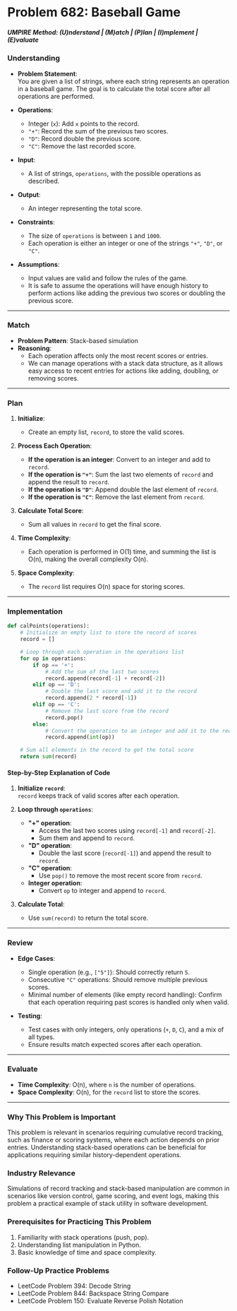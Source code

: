 
# Problem 682: Baseball Game

##### UMPIRE Method: (U)nderstand | (M)atch | (P)lan | (I)mplement | (E)valuate


### Understanding

- **Problem Statement**:  
  You are given a list of strings, where each string represents an operation in a baseball game. The goal is to calculate the total score after all operations are performed.
  
- **Operations**:
  - Integer (`x`): Add `x` points to the record.
  - `"+"`: Record the sum of the previous two scores.
  - `"D"`: Record double the previous score.
  - `"C"`: Remove the last recorded score.

- **Input**:
  - A list of strings, `operations`, with the possible operations as described.
  
- **Output**:
  - An integer representing the total score.

- **Constraints**:
  - The size of `operations` is between `1` and `1000`.
  - Each operation is either an integer or one of the strings `"+"`, `"D"`, or `"C"`.
  
- **Assumptions**:
  - Input values are valid and follow the rules of the game.
  - It is safe to assume the operations will have enough history to perform actions like adding the previous two scores or doubling the previous score.
---
### Match

- **Problem Pattern**: Stack-based simulation
- **Reasoning**:
  - Each operation affects only the most recent scores or entries.
  - We can manage operations with a stack data structure, as it allows easy access to recent entries for actions like adding, doubling, or removing scores.

---
### Plan

1. **Initialize**:
   - Create an empty list, `record`, to store the valid scores.
   
2. **Process Each Operation**:
   - **If the operation is an integer**: Convert to an integer and add to `record`.
   - **If the operation is `"+"`**: Sum the last two elements of `record` and append the result to `record`.
   - **If the operation is `"D"`**: Append double the last element of `record`.
   - **If the operation is `"C"`**: Remove the last element from `record`.
   
3. **Calculate Total Score**:
   - Sum all values in `record` to get the final score.

4. **Time Complexity**:  
   - Each operation is performed in O(1) time, and summing the list is O(n), making the overall complexity O(n).
   
5. **Space Complexity**:
   - The `record` list requires O(n) space for storing scores.
---
### Implementation

```python
def calPoints(operations):
    # Initialize an empty list to store the record of scores
    record = []

    # Loop through each operation in the operations list
    for op in operations:
        if op == '+':
            # Add the sum of the last two scores
            record.append(record[-1] + record[-2])
        elif op == 'D':
            # Double the last score and add it to the record
            record.append(2 * record[-1])
        elif op == 'C':
            # Remove the last score from the record
            record.pop()
        else:
            # Convert the operation to an integer and add it to the record
            record.append(int(op))

    # Sum all elements in the record to get the total score
    return sum(record)
```

#### Step-by-Step Explanation of Code

1. **Initialize `record`**:  
   `record` keeps track of valid scores after each operation.

2. **Loop through `operations`**:
   - **"+" operation**:
     - Access the last two scores using `record[-1]` and `record[-2]`.
     - Sum them and append to `record`.
   - **"D" operation**:
     - Double the last score (`record[-1]`) and append the result to `record`.
   - **"C" operation**:
     - Use `pop()` to remove the most recent score from `record`.
   - **Integer operation**:
     - Convert `op` to integer and append to `record`.

3. **Calculate Total**:
   - Use `sum(record)` to return the total score.
---
### Review

- **Edge Cases**:
  - Single operation (e.g., `["5"]`): Should correctly return `5`.
  - Consecutive `"C"` operations: Should remove multiple previous scores.
  - Minimal number of elements (like empty record handling): Confirm that each operation requiring past scores is handled only when valid.
  
- **Testing**:
  - Test cases with only integers, only operations (`+`, `D`, `C`), and a mix of all types.
  - Ensure results match expected scores after each operation.
---
### Evaluate

- **Time Complexity**: O(n), where `n` is the number of operations.
- **Space Complexity**: O(n), for the `record` list to store the scores.
---
### Why This Problem is Important

This problem is relevant in scenarios requiring cumulative record tracking, such as finance or scoring systems, where each action depends on prior entries. Understanding stack-based operations can be beneficial for applications requiring similar history-dependent operations.

### Industry Relevance

Simulations of record tracking and stack-based manipulation are common in scenarios like version control, game scoring, and event logs, making this problem a practical example of stack utility in software development.

### Prerequisites for Practicing This Problem

1. Familiarity with stack operations (push, pop).
2. Understanding list manipulation in Python.
3. Basic knowledge of time and space complexity.

### Follow-Up Practice Problems

- LeetCode Problem 394: Decode String
- LeetCode Problem 844: Backspace String Compare
- LeetCode Problem 150: Evaluate Reverse Polish Notation

